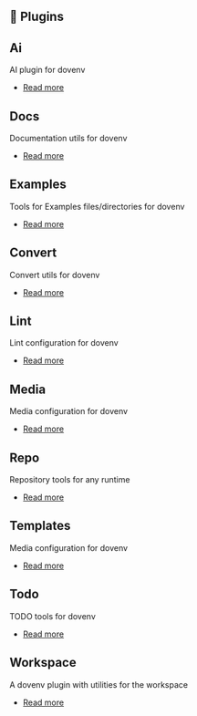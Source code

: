 ## 🔌 Plugins

## Ai

AI plugin for dovenv

- [Read more](/guide/plugin/ai)

## Docs

Documentation utils for dovenv

- [Read more](/guide/plugin/docs)

## Examples

Tools for Examples files/directories for dovenv

- [Read more](/guide/plugin/examples)

## Convert

Convert utils for dovenv

- [Read more](/guide/plugin/convert)

## Lint

Lint configuration for dovenv

- [Read more](/guide/plugin/lint)

## Media

Media configuration for dovenv

- [Read more](/guide/plugin/media)

## Repo

Repository tools for any runtime

- [Read more](/guide/plugin/repo)

## Templates

Media configuration for dovenv

- [Read more](/guide/plugin/templates)

## Todo

TODO tools for dovenv

- [Read more](/guide/plugin/todo)

## Workspace

A dovenv plugin with utilities for the workspace

- [Read more](/guide/plugin/workspace)


